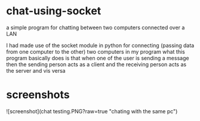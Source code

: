 # chat-using-socket
a simple program for chatting between two computers connected over a LAN

I had made use of the socket module in python for connecting (passing data from one computer to the other) two computers in my program
what this program basically does is that 
when one of the user is sending a message then the sending person acts as a client and the receiving person acts as the server and vis versa 
# screenshots
![screenshot](chat testing.PNG?raw=true "chating with the same pc")


